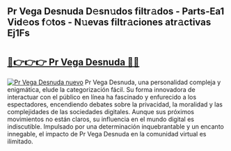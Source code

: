 ## Pr Vega Desnuda D𝚎sn𝚞dos filtr𝚊dos - Parts-Ea1 Vid𝚎os f𝚘tos - N𝚞evas filtr𝚊ciones atr𝚊ctivas Ej1Fs

# <h2><a href="http://mb4qs5.tromn.icu/?c=Pr+Vega+Desnuda">🔗👉👉👉 Pr Vega Desnuda 🔗🔗</a></h2>

[![Pr Vega Desnuda nuevo](https://i.imgur.com/pEAQMta.gif)](http://mb4qs5.tromn.icu/?c=Pr+Vega+Desnuda)
Pr Vega Desnuda, una personalidad compleja y enigmática, elude la categorización fácil. Su forma innovadora de interactuar con el público en línea ha fascinado y enfurecido a los espectadores, encendiendo debates sobre la privacidad, la moralidad y las complejidades de las sociedades digitales. Aunque sus próximos movimientos no están claros, su influencia en el mundo digital es indiscutible. Impulsado por una determinación inquebrantable y un encanto innegable, el impacto de Pr Vega Desnuda en la comunidad virtual es ilimitado.
